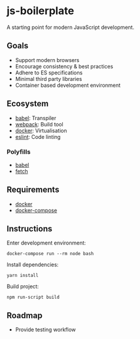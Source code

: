 # js-boilerplate

A starting point for modern JavaScript development.

## Goals

- Support modern browsers
- Encourage consistency & best practices
- Adhere to ES specifications
- Minimal third party libraries
- Container based development environment

## Ecosystem

- [babel](https://babeljs.io): Transpiler
- [webpack](https://webpack.js.org): Build tool
- [docker](https://www.docker.com): Virtualisation
- [eslint](https://eslint.org): Code linting

### Polyfills

- [babel](https://babeljs.io/docs/usage/polyfill)
- [fetch](https://github.com/github/fetch)

## Requirements

- [docker](https://docs.docker.com/install)
- [docker-compose](https://docs.docker.com/compose/install)

## Instructions

Enter development environment:

```
docker-compose run --rm node bash
```

Install dependencies:

```
yarn install
```

Build project:

```
npm run-script build
```

## Roadmap

- Provide testing workflow

